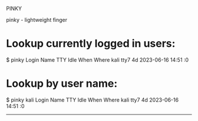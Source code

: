 PINKY

pinky - lightweight finger

# Lookup currently logged in users:
$ pinky
Login    Name      TTY      Idle   When             Where
kali               tty7     4d     2023-06-16 14:51 :0

# Lookup by user name:
$ pinky kali
Login    Name      TTY      Idle   When             Where
kali               tty7     4d     2023-06-16 14:51 :0

---